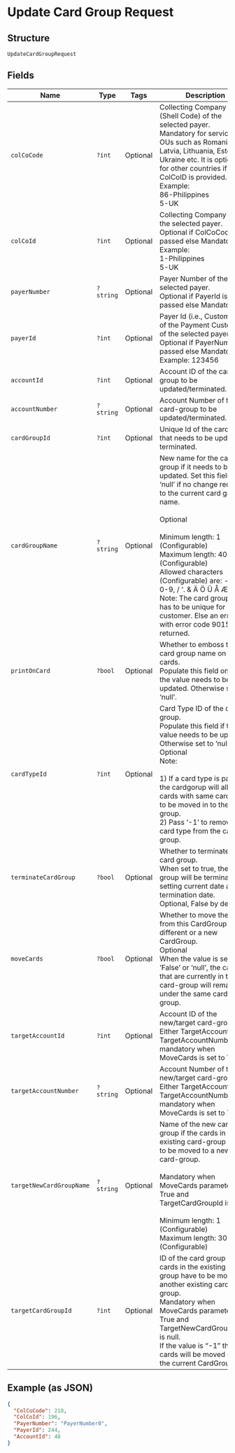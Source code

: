 
# Update Card Group Request

## Structure

`UpdateCardGroupRequest`

## Fields

| Name | Type | Tags | Description | Getter | Setter |
|  --- | --- | --- | --- | --- | --- |
| `colCoCode` | `?int` | Optional | Collecting Company Code (Shell Code) of the selected payer.<br>Mandatory for serviced OUs such as Romania, Latvia, Lithuania, Estonia, Ukraine etc. It is optional for other countries if ColCoID is provided.<br>Example:<br>86-Philippines<br>5-UK | getColCoCode(): ?int | setColCoCode(?int colCoCode): void |
| `colCoId` | `?int` | Optional | Collecting Company Id  of the selected payer.<br>Optional if ColCoCode is passed else Mandatory.<br>Example:<br>1-Philippines<br>5-UK | getColCoId(): ?int | setColCoId(?int colCoId): void |
| `payerNumber` | `?string` | Optional | Payer Number of the selected payer.<br>Optional if PayerId is passed else Mandatory | getPayerNumber(): ?string | setPayerNumber(?string payerNumber): void |
| `payerId` | `?int` | Optional | Payer Id (i.e., Customer Id of the Payment Customer) of the selected payer.<br>Optional if PayerNumber is passed else Mandatory<br>Example: 123456 | getPayerId(): ?int | setPayerId(?int payerId): void |
| `accountId` | `?int` | Optional | Account ID of the card-group to be updated/terminated. | getAccountId(): ?int | setAccountId(?int accountId): void |
| `accountNumber` | `?string` | Optional | Account Number of the card-group to be updated/terminated. | getAccountNumber(): ?string | setAccountNumber(?string accountNumber): void |
| `cardGroupId` | `?int` | Optional | Unique Id of the card group that needs to be updated or terminated. | getCardGroupId(): ?int | setCardGroupId(?int cardGroupId): void |
| `cardGroupName` | `?string` | Optional | New name for the card group if it needs to be updated. Set this field to ‘null’ if no change required to the current card group name.<br><br>Optional<br><br>Minimum length: 1 (Configurable)<br>Maximum length: 40 (Configurable)<br>Allowed characters (Configurable) are: - A-Z 0-9, / ‘. & Ä Ö Ü Å Æ É Ø<br>Note: The card group name has to be unique for customer. Else an error with error code 9015 is returned. | getCardGroupName(): ?string | setCardGroupName(?string cardGroupName): void |
| `printOnCard` | `?bool` | Optional | Whether to emboss the card group name on the cards.<br>Populate this field only if the value needs to be updated. Otherwise set to ‘null’. | getPrintOnCard(): ?bool | setPrintOnCard(?bool printOnCard): void |
| `cardTypeId` | `?int` | Optional | Card Type ID of the card group.<br>Populate this field if the value needs to be updated. Otherwise set to ‘null’.<br>Optional<br>Note:<br><br>1) If a card type is passed, the cardgorup will allow cards with same card type to be moved in to the card group.<br>2) Pass ‘-1’ to remove the card type from the card group. | getCardTypeId(): ?int | setCardTypeId(?int cardTypeId): void |
| `terminateCardGroup` | `?bool` | Optional | Whether to terminate the card group.<br>When set to true, the card group will be terminated by setting current date as it’s termination date.<br>Optional, False by default . | getTerminateCardGroup(): ?bool | setTerminateCardGroup(?bool terminateCardGroup): void |
| `moveCards` | `?bool` | Optional | Whether to move the cards from this CardGroup in to a different or a new CardGroup.<br>Optional<br>When the value is set to ‘False’ or ‘null’, the cards that are currently in the card-group will remain under the same card-group. | getMoveCards(): ?bool | setMoveCards(?bool moveCards): void |
| `targetAccountId` | `?int` | Optional | Account ID of the new/target card-group.<br>Either TargetAccountId or TargetAccountNumber is mandatory when MoveCards is set to True. | getTargetAccountId(): ?int | setTargetAccountId(?int targetAccountId): void |
| `targetAccountNumber` | `?string` | Optional | Account Number of the new/target card-group.<br>Either TargetAccountId or TargetAccountNumber is mandatory when MoveCards is set to True. | getTargetAccountNumber(): ?string | setTargetAccountNumber(?string targetAccountNumber): void |
| `targetNewCardGroupName` | `?string` | Optional | Name of the new card group if the cards in the existing card-group have to be moved to a new card-group.<br><br>Mandatory when MoveCards parameter is True and TargetCardGroupId is null.<br><br>Minimum length: 1 (Configurable)<br>Maximum length: 30 (Configurable) | getTargetNewCardGroupName(): ?string | setTargetNewCardGroupName(?string targetNewCardGroupName): void |
| `targetCardGroupId` | `?int` | Optional | ID of the card group if the cards in the existing card-group have to be moved to another existing card-group.<br>Mandatory when MoveCards parameter is True and TargetNewCardGroupName is null.<br>If the value is “-1” then the cards will be moved out of the current CardGroup. | getTargetCardGroupId(): ?int | setTargetCardGroupId(?int targetCardGroupId): void |

## Example (as JSON)

```json
{
  "ColCoCode": 210,
  "ColCoId": 196,
  "PayerNumber": "PayerNumber0",
  "PayerId": 244,
  "AccountId": 48
}
```

